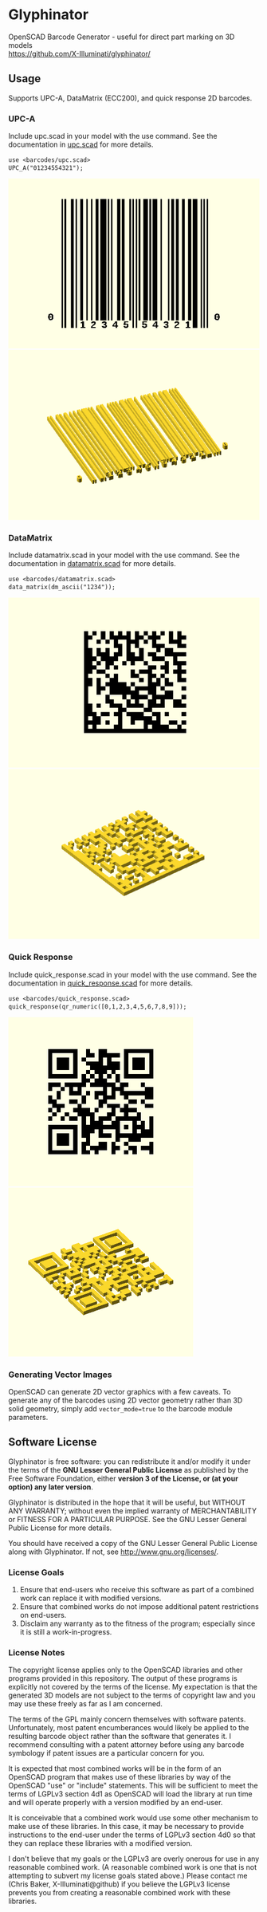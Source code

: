 # Glyphinator
OpenSCAD Barcode Generator - useful for direct part marking on 3D models  
https://github.com/X-Illuminati/glyphinator/

## Usage
Supports UPC-A, DataMatrix (ECC200), and quick response 2D barcodes.

### UPC-A
Include upc.scad in your model with the use command.
See the documentation in [upc.scad](barcodes/upc.scad) for more details.
```
use <barcodes/upc.scad>
UPC_A("01234554321");
```

![UPC-A Example](doc/upc-example.png)
![UPC-A Example](doc/upc-example2.png)

### DataMatrix
Include datamatrix.scad in your model with the use command.
See the documentation in [datamatrix.scad](barcodes/datamatrix.scad) for more
details.
```
use <barcodes/datamatrix.scad>
data_matrix(dm_ascii("1234"));
```

![DataMatrix Example](doc/datamatrix-example.png)
![DataMatrix Example](doc/datamatrix-example2.png)

### Quick Response
Include quick_response.scad in your model with the use command.
See the documentation in [quick_response.scad](barcodes/quick_response.scad)
for more details.
```
use <barcodes/quick_response.scad>
quick_response(qr_numeric([0,1,2,3,4,5,6,7,8,9]));
```

![quick response example](doc/quick_response-example.png)
![quick response example](doc/quick_response-example2.png)

### Generating Vector Images
OpenSCAD can generate 2D vector graphics with a few caveats.
To generate any of the barcodes using 2D vector geometry rather than 3D solid
geometry, simply add `vector_mode=true` to the barcode module parameters.

## Software License
Glyphinator is free software: you can redistribute it and/or modify
it under the terms of the **GNU Lesser General Public License** as published by
the Free Software Foundation, either **version 3 of the License, or
(at your option) any later version**.

Glyphinator is distributed in the hope that it will be useful,
but WITHOUT ANY WARRANTY; without even the implied warranty of
MERCHANTABILITY or FITNESS FOR A PARTICULAR PURPOSE.  See the
GNU Lesser General Public License for more details.

You should have received a copy of the GNU Lesser General Public License
along with Glyphinator.  If not, see <http://www.gnu.org/licenses/>.

### License Goals
1. Ensure that end-users who receive this software as part of a combined work
   can replace it with modified versions.
2. Ensure that combined works do not impose additional patent restrictions on
   end-users.
3. Disclaim any warranty as to the fitness of the program; especially since it
   is still a work-in-progress.

### License Notes
The copyright license applies only to the OpenSCAD libraries and other programs
provided in this repository. The output of these programs is explicitly not
covered by the terms of the license.
My expectation is that the generated 3D models are not subject to the terms of
copyright law and you may use these freely as far as I am concerned.

The terms of the GPL mainly concern themselves with software patents.
Unfortunately, most patent encumberances would likely be applied to the
resulting barcode object rather than the software that generates it.
I recommend consulting with a patent attorney before using any barcode
symbology if patent issues are a particular concern for you.

It is expected that most combined works will be in the form of an OpenSCAD
program that makes use of these libraries by way of the OpenSCAD "use" or
"include" statements. This will be sufficient to meet the terms of LGPLv3
section 4d1 as OpenSCAD will load the library at run time and will operate
properly with a version modified by an end-user.

It is conceivable that a combined work would use some other mechanism to make
use of these libraries. In this case, it may be necessary to provide
instructions to the end-user under the terms of LGPLv3 section 4d0 so that they
can replace these libraries with a modified version.

I don't believe that my goals or the LGPLv3 are overly onerous for use in any
reasonable combined work. (A reasonable combined work is one that is not
attempting to subvert my license goals stated above.) 
Please contact me (Chris Baker, X-Illuminati@github) if you believe the LGPLv3
license prevents you from creating a reasonable combined work with these
libraries.
